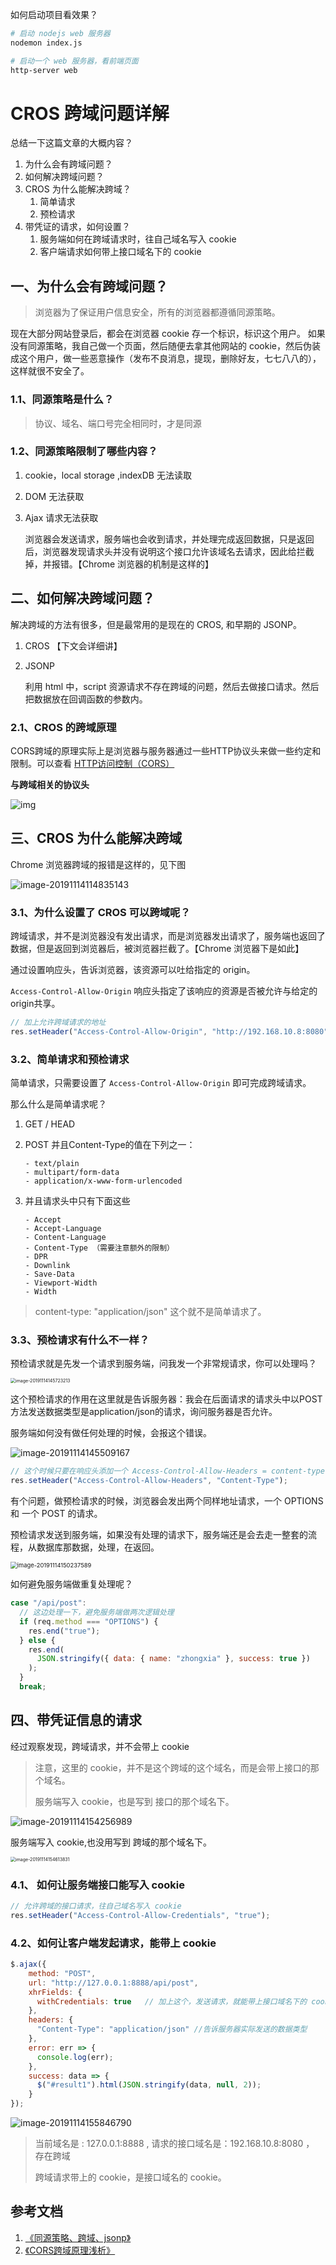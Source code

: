 如何启动项目看效果？
```bash
# 启动 nodejs web 服务器
nodemon index.js

# 启动一个 web 服务器，看前端页面
http-server web
```


# CROS 跨域问题详解

总结一下这篇文章的大概内容？

1. 为什么会有跨域问题？
2. 如何解决跨域问题？
3. CROS 为什么能解决跨域？
   1. 简单请求
   2. 预检请求
4. 带凭证的请求，如何设置？
   1. 服务端如何在跨域请求时，往自己域名写入 cookie
   2. 客户端请求如何带上接口域名下的 cookie



## 一、为什么会有跨域问题？

> 浏览器为了保证用户信息安全，所有的浏览器都遵循同源策略。

现在大部分网站登录后，都会在浏览器 cookie 存一个标识，标识这个用户。 如果没有同源策略，我自己做一个页面，然后随便去拿其他网站的 cookie，然后伪装成这个用户，做一些恶意操作（发布不良消息，提现，删除好友，七七八八的）， 这样就很不安全了。



### 1.1、同源策略是什么？

> 协议、域名、端口号完全相同时，才是同源



### 1.2、同源策略限制了哪些内容？

1. cookie，local storage ,indexDB 无法读取

2. DOM 无法获取

3. Ajax 请求无法获取

   浏览器会发送请求，服务端也会收到请求，并处理完成返回数据，只是返回后，浏览器发现请求头并没有说明这个接口允许该域名去请求，因此给拦截掉，并报错。【Chrome 浏览器的机制是这样的】



## 二、如何解决跨域问题？

解决跨域的方法有很多，但是最常用的是现在的 CROS, 和早期的 JSONP。

1. CROS 【下文会详细讲】

2. JSONP

   利用 html 中，script 资源请求不存在跨域的问题，然后去做接口请求。然后把数据放在回调函数的参数内。



### 2.1、CROS 的跨域原理

CORS跨域的原理实际上是浏览器与服务器通过一些HTTP协议头来做一些约定和限制。可以查看 [HTTP访问控制（CORS）](https://developer.mozilla.org/zh-CN/docs/Web/HTTP/Access_control_CORS)



**与跨域相关的协议头**

![img](http://asset.izhongxia.com/ipic/2019-11-14-065520.jpg)



## 三、CROS 为什么能解决跨域

Chrome 浏览器跨域的报错是这样的，见下图

![image-20191114114835143](http://asset.izhongxia.com/ipic/2019-11-14-065518.png)



### 3.1、为什么设置了 CROS 可以跨域呢？

跨域请求，并不是浏览器没有发出请求，而是浏览器发出请求了，服务端也返回了数据，但是返回到浏览器后，被浏览器拦截了。【Chrome 浏览器下是如此】



通过设置响应头，告诉浏览器，该资源可以吐给指定的 origin。

`Access-Control-Allow-Origin` 响应头指定了该响应的资源是否被允许与给定的origin共享。



```js
// 加上允许跨域请求的地址
res.setHeader("Access-Control-Allow-Origin", "http://192.168.10.8:8080");
```





### 3.2、简单请求和预检请求

简单请求，只需要设置了 ``Access-Control-Allow-Origin`` 即可完成跨域请求。



那么什么是简单请求呢？

1. GET  / HEAD

2. POST 并且Content-Type的值在下列之一： 

   ```text
   - text/plain
   - multipart/form-data
   - application/x-www-form-urlencoded
   ```

3. 并且请求头中只有下面这些

   ```text
   - Accept
   - Accept-Language
   - Content-Language
   - Content-Type （需要注意额外的限制）
   - DPR
   - Downlink
   - Save-Data
   - Viewport-Width
   - Width
   ```

> content-type: "application/json" 这个就不是简单请求了。



### 3.3、预检请求有什么不一样？

预检请求就是先发一个请求到服务端，问我发一个非常规请求，你可以处理吗？



<img src="http://asset.izhongxia.com/ipic/2019-11-14-065725.png" alt="image-20191114145723213" style="zoom:50%;" />



这个预检请求的作用在这里就是告诉服务器：我会在后面请求的请求头中以POST方法发送数据类型是application/json的请求，询问服务器是否允许。



服务端如何没有做任何处理的时候，会报这个错误。

![image-20191114145509167](http://asset.izhongxia.com/ipic/2019-11-14-065514.png)



```js
// 这个时候只要在响应头添加一个 Access-Control-Allow-Headers = content-type 即可
res.setHeader("Access-Control-Allow-Headers", "Content-Type");
```



有个问题，做预检请求的时候，浏览器会发出两个同样地址请求，一个 OPTIONS 和 一个 POST 的请求。

预检请求发送到服务端，如果没有处理的请求下，服务端还是会去走一整套的流程，从数据库那数据，处理，在返回。

<img src="http://asset.izhongxia.com/ipic/2019-11-14-070240.png" alt="image-20191114150237589" style="zoom: 67%;" />



如何避免服务端做重复处理呢？

```js
case "/api/post":
  // 这边处理一下，避免服务端做两次逻辑处理
  if (req.method === "OPTIONS") {
    res.end("true");
  } else {
    res.end(
      JSON.stringify({ data: { name: "zhongxia" }, success: true })
    );
  }
  break;
```



## 四、带凭证信息的请求

经过观察发现，跨域请求，并不会带上 cookie

> 注意，这里的 cookie，并不是这个跨域的这个域名，而是会带上接口的那个域名。
>
> 服务端写入 cookie，也是写到 接口的那个域名下。



![image-20191114154256989](http://asset.izhongxia.com/ipic/2019-11-14-074300.png)



服务端写入 cookie,也没用写到 跨域的那个域名下。

<img src="http://asset.izhongxia.com/ipic/2019-11-14-074617.png" alt="image-20191114154613831" style="zoom:50%;" />



### 4.1、 如何让服务端接口能写入 cookie

```js
// 允许跨域的接口请求，往自己域名写入 cookie
res.setHeader("Access-Control-Allow-Credentials", "true");
```



### 4.2、如何让客户端发起请求，能带上 cookie

```js
$.ajax({
    method: "POST",
    url: "http://127.0.0.1:8888/api/post",
    xhrFields: {  
      withCredentials: true   // 加上这个，发送请求，就能带上接口域名下的 cookie
    },
    headers: {
      "Content-Type": "application/json" //告诉服务器实际发送的数据类型
    },
    error: err => {
      console.log(err);
    },
    success: data => {
      $("#result1").html(JSON.stringify(data, null, 2));
    }
});
```



![image-20191114155846790](http://asset.izhongxia.com/ipic/2019-11-14-075850.png)

> 当前域名是 : 127.0.0.1:8888 , 请求的接口域名是：192.168.10.8:8080 ， 存在跨域
>
> 跨域请求带上的 cookie，是接口域名的 cookie。







## 参考文档

1. [《同源策略、跨域、jsonp》](https://www.jianshu.com/p/30d6c94439a2)
2. [《CORS跨域原理浅析》](https://zhuanlan.zhihu.com/p/29980092)

